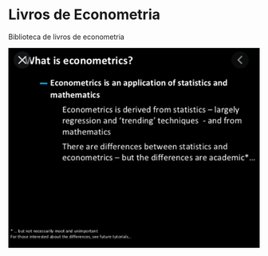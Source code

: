 # Livros de Econometria

Biblioteca de livros de econometria

![Amo econometria](whatiseconometrics.png)

